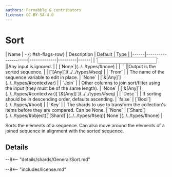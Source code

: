 ```yaml
---
authors: Formabble & contributors
license: CC-BY-SA-4.0
---
```



# Sort

<div class="sh-parameters" markdown="1">
| Name | - {: #sh-flags-row} | Description | Default | Type |
|------|---------------------|-------------|---------|------|
| `<input>` ||Any input is ignored. | | [`None`](../../types/#none) |
| `<output>` ||Output is the sorted sequence. | | [`[Any]`](../../types/#seq) |
| `From` |  | The name of the sequence variable to edit in place. | `None` | [`&[Any]`](../../types/#contextvar) |
| `Join` |  | Other columns to join sort/filter using the input (they must be of the same length). | `None` | [`&[Any]`](../../types/#contextvar)[`[&[Any]]`](../../types/#seq) |
| `Desc` |  | If sorting should be in descending order, defaults ascending. | `false` | [`Bool`](../../types/#bool) |
| `Key` |  | The shards to use to transform the collection's items before they are compared. Can be None. | `None` | [`Shard`](../../types/#object)[`[Shard]`](../../types/#seq)[`None`](../../types/#none) |

</div>

Sorts the elements of a sequence. Can also move around the elements of a joined sequence in alignment with the sorted sequence.

## Details

--8<-- "details/shards/General/Sort.md"


--8<-- "includes/license.md"

